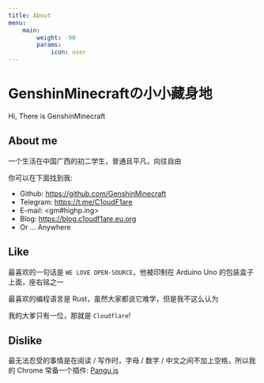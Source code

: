 ```yaml
---
title: About
menu:
    main:
        weight: -90
        params:
            icon: user
---
```


# GenshinMinecraftの小小藏身地

Hi, There is GenshinMinecraft

## About me

一个生活在中国广西的初二学生，普通且平凡，向往自由

你可以在下面找到我:

- Github: <https://github.com/GenshinMinecraft>
- Telegram: <https://t.me/C1oudF1are>
- E-mail: <gm#highp.ing>
- Blog: <https://blog.c1oudf1are.eu.org>
- Or ... Anywhere

## Like

最喜欢的一句话是 `WE LOVE OPEN-SOURCE`，他被印制在 Arduino Uno 的包装盒子上面，座右铭之一

最喜欢的编程语言是 Rust，虽然大家都说它难学，但是我不这么认为

我的大爹只有一位，那就是 `Cloudflare`!

## Dislike

最无法忍受的事情是在阅读 / 写作时，字母 / 数字 / 中文之间不加上空格，所以我的 Chrome 常备一个插件: [Pangu.js](https://github.com/vinta/pangu.js)